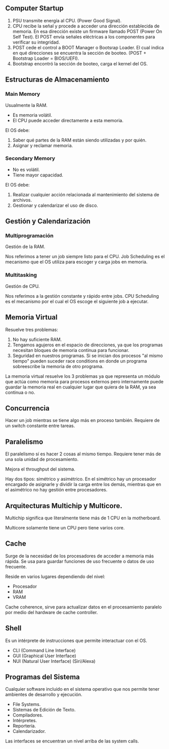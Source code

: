 ## Computer Startup

1. PSU transmite energía al CPU. (Power Good Signal).
1. CPU recibe la señal y procede a acceder una dirección establecida de memoria.
   En esa dirección existe un firmware llamado POST (Power On Self Test). El
   POST envía señales eléctricas a los componentes para verificar su integridad.
1. POST cede el control a BOOT Manager o Bootsrap Loader. El cual indica en qué
   direcciones se encuentra la sección de booteo. (POST + Bootstrap Loader =
   BIOS/UEFI).
1. Bootstrap encontró la sección de booteo, carga el kernel del OS.

## Estructuras de Almacenamiento

### Main Memory

Usualmente la RAM.

- Es memoria volátil.
- El CPU puede acceder directamente a esta memoria.

El OS debe:

1. Saber qué partes de la RAM están siendo utilizadas y por quién.
1. Asignar y reclamar memoria.

### Secondary Memory

- No es volátil.
- Tiene mayor capacidad.

El OS debe:

1. Realizar cualquier acción relacionada al mantenimiento del sistema de
   archivos.
1. Gestionar y calendarizar el uso de disco.

## Gestión y Calendarización

### Multiprogramación

Gestión de la RAM.

Nos referimos a tener un job siempre listo para el CPU. Job Scheduling es el
mecanismo que el OS utiliza para escoger y carga jobs en memoria.

### Multitasking

Gestión de CPU.

Nos referimos a la gestión constante y rápido entre jobs. CPU Scheduling es el
mecanismo por el cual el OS escoge el siguiente job a ejecutar.

## Memoria Virtual

Resuelve tres problemas:

1. No hay suficiente RAM.
1. Tengamos agujeros en el espacio de direcciones, ya que los programas
   necesitan bloques de memoria continua para funcionar.
1. Seguridad en nuestros programas. Si se inician dos procesos "al mismo tiempo"
   pueden suceder race conditions en donde un programa sobreescribe la memoria
   de otro programa.

La memoria virtual resuelve los 3 problemas ya que representa un módulo que
actúa como memoria para procesos externos pero internamente puede guardar la
memoria real en cualquier lugar que quiera de la RAM, ya sea continua o no.

## Concurrencia

Hacer un job mientras se tiene algo más en proceso también. Requiere de un
switch constante entre tareas.

## Paralelismo

El paralelismo sí es hacer 2 cosas al mismo tiempo. Requiere tener más de una
sola unidad de procesamiento.

Mejora el throughput del sistema.

Hay dos tipos: simétrico y asimétrico. En el simétrico hay un procesador
encargado de asignarle y dividir la carga entre los demás, mientras que en el
asimétrico no hay gestión entre procesadores.

## Arquitecturas Multichip y Multicore.

Multichip significa que literalmente tiene más de 1 CPU en la motherboard.

Multicore solamente tiene un CPU pero tiene varios core.

## Cache

Surge de la necesidad de los procesadores de acceder a memoria más rápida. Se
usa para guardar funciones de uso frecuente o datos de uso frecuente.

Reside en varios lugares dependiendo del nivel:

- Procesador
- RAM
- VRAM

Cache coherence, sirve para actualizar datos en el procesamiento paralelo por
medio del hardware de cache controller.

## Shell

Es un intérprete de instrucciones que permite interactuar con el OS.

- CLI (Command Line Interface)
- GUI (Graphical User Interface)
- NUI (Natural User Interface) (Siri/Alexa)

## Programas del Sistema

Cualquier software incluido en el sistema operativo que nos permite tener
ambientes de desarrollo y ejecución.

- File Systems.
- Sistemas de Edición de Texto.
- Compiladores.
- Intérpretes.
- Reportería.
- Calendarizador.

Las interfaces se encuentran un nivel arriba de las system calls.
